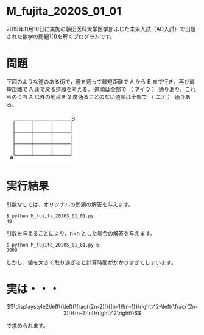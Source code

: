 # M_fujita_2020S_01_01

2019年11月10日に実施の藤田医科大学医学部ふじた未来入試（AO入試）で出題された数学の問題1(1)を解くプログラムです。

# 問題

下図のような道のある街で，道を通って最短距離で A から B まで行き，再び最短距離で A まで戻る道順を考える。
道順は全部で （ アイウ ） 通りあり，これらのうち A 以外の地点を 2 度通ることのない道順は全部で （ エオ ） 通りある。

<svg version="1.1" xmlns="http://www.w3.org/2000/svg" x="0" y="0" width="190" height="130" style="background-color: #fff">
  <line x1="20" y1="20" x2="170" y2="20" stroke="black" />
  <line x1="20" y1="50" x2="170" y2="50" stroke="black" />
  <line x1="20" y1="80" x2="170" y2="80" stroke="black" />
  <line x1="20" y1="110" x2="170" y2="110" stroke="black" />
  <line x1="20" y1="20" x2="20" y2="110" stroke="black" />
  <line x1="70" y1="20" x2="70" y2="110" stroke="black" />
  <line x1="120" y1="20" x2="120" y2="110" stroke="black" />
  <line x1="170" y1="20" x2="170" y2="110" stroke="black" />
  <text x="9" y="121">A</text>
  <text x="171" y="19">B</text>
</svg>

# 実行結果

引数なしでは、オリジナルの問題の解答を与えます。

```
$ python M_fujita_2020S_01_01.py
40
```

引数を与えることにより、n×n とした場合の解答を与えます。

```
$ python M_fujita_2020S_01_01.py 6
3808
```

しかし、値を大きく取り過ぎると計算時間がかかりすぎてしまいます。

# 実は・・・

```math
\displaystyle2\left\{\left(\frac{(2n-2)!}{(n-1)!(n-1)}\right)^2-\left(\frac{(2n-2)!}{(n-2)!n!}\right)^2\right\}
```
で求められます。
